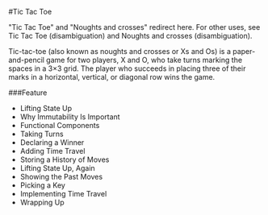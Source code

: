 #Tic Tac Toe

"Tic Tac Toe" and "Noughts and crosses" redirect here. For other uses, see Tic Tac Toe (disambiguation) and Noughts and crosses (disambiguation).

Tic-tac-toe (also known as noughts and crosses or Xs and Os) is a paper-and-pencil game for two players, X and O, who take turns marking the spaces in a 3×3 grid. The player who succeeds in placing three of their marks in a horizontal, vertical, or diagonal row wins the game.

###Feature
- Lifting State Up
- Why Immutability Is Important
- Functional Components
- Taking Turns
- Declaring a Winner
- Adding Time Travel
- Storing a History of Moves
- Lifting State Up, Again
- Showing the Past Moves
- Picking a Key
- Implementing Time Travel
- Wrapping Up
